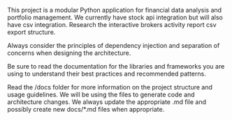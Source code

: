<!-- Use this file to provide workspace-specific custom instructions to Copilot. For more details, visit https://code.visualstudio.com/docs/copilot/copilot-customization#_use-a-githubcopilotinstructionsmd-file -->

This project is a modular Python application for financial data analysis and portfolio management. We currently have stock api integration but will also have csv integration. Research the interactive brokers activity report csv export structure.

Always consider the principles of dependency injection and separation of concerns when designing the architecture.

Be sure to read the documentation for the libraries and frameworks you are using to understand their best practices and recommended patterns.

Read the /docs folder for more information on the project structure and usage guidelines. We will be using the files to generate code and architecture changes. We always update the appropriate .md file and possibly create new docs/*.md files when appropriate.